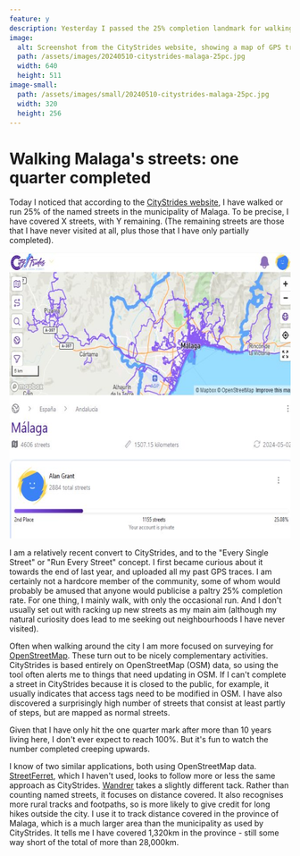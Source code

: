 ```yaml
---
feature: y
description: Yesterday I passed the 25% completion landmark for walking and running streets in the city of Malaga, as measured by CityStrides.
image:
  alt: Screenshot from the CityStrides website, showing a map of GPS traces overlaid over the city of Malaga, with some statistics. Just over 25% of streets have been completed.
  path: /assets/images/20240510-citystrides-malaga-25pc.jpg
  width: 640
  height: 511
image-small:
  path: /assets/images/small/20240510-citystrides-malaga-25pc.jpg
  width: 320
  height: 256
---
```

# Walking Malaga's streets: one quarter completed 

Today I noticed that according to the [CityStrides website](https://citystrides.com/), I have walked or run 25% of the named streets in the municipality of Malaga. To be precise, I have covered X streets, with Y remaining. (The remaining streets are those that I have never visited at all, plus those that I have only partially completed). 

<img alt="Screenshot from the CityStrides website, showing a map of GPS traces overlaid over the city of Malaga, with some statistics. Just over 25% of streets have been completed." src="/assets/images/20240510-citystrides-malaga-25pc.jpg" width="640" height="511">

I am a relatively recent convert to CityStrides, and to the "Every Single Street" or "Run Every Street" concept. I first became curious about it towards the end of last year, and uploaded all my past GPS traces. I am certainly not a hardcore member of the community, some of whom would probably be amused that anyone would publicise a paltry 25% completion rate. For one thing, I mainly walk, with only the occasional run. And I don't usually set out with racking up new streets as my main aim (although my natural curiosity does lead to me seeking out neighbourhoods I have never visited). 

Often when walking around the city I am more focused on surveying for [OpenStreetMap](https://www.openstreetmap.org/welcome). These turn out to be nicely complementary activities. CityStrides is based entirely on OpenStreetMap (OSM) data, so using the tool often alerts me to things that need updating in OSM. If I can't complete a street in CityStrides because it is closed to the public, for example, it usually indicates that access tags need to be modified in OSM. I have also discovered a surprisingly high number of streets that consist at least partly of steps, but are mapped as normal streets.

Given that I have only hit the one quarter mark after more than 10 years living here, I don't ever expect to reach 100%. But it's fun to watch the number completed creeping upwards.

I know of two similar applications, both using OpenStreetMap data. [StreetFerret](https://www.streetferret.com/), which I haven't used, looks to follow more or less the same approach as CityStrides. [Wandrer](https://wandrer.earth/) takes a slightly different tack. Rather than counting named streets, it focuses on distance covered. It also recognises more rural tracks and footpaths, so is more likely to give credit for long hikes outside the city. I use it to track distance covered in the province of Malaga, which is a much larger area than the municipality as used by CityStrides. It tells me I have covered 1,320km in the province - still some way short of the total of more than 28,000km.
